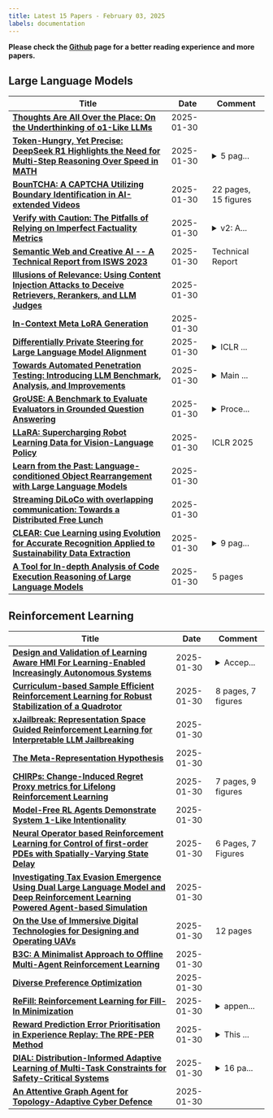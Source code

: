 ```yaml
---
title: Latest 15 Papers - February 03, 2025
labels: documentation
---
```

**Please check the [Github](https://github.com/zezhishao/MTS_Daily_ArXiv) page for a better reading experience and more papers.**

## Large Language Models
| **Title** | **Date** | **Comment** |
| --- | --- | --- |
| **[Thoughts Are All Over the Place: On the Underthinking of o1-Like LLMs](http://arxiv.org/abs/2501.18585v1)** | 2025-01-30 |  |
| **[Token-Hungry, Yet Precise: DeepSeek R1 Highlights the Need for Multi-Step Reasoning Over Speed in MATH](http://arxiv.org/abs/2501.18576v1)** | 2025-01-30 | <details><summary>5 pag...</summary><p>5 pages, 1 figure, 1 table</p></details> |
| **[BounTCHA: A CAPTCHA Utilizing Boundary Identification in AI-extended Videos](http://arxiv.org/abs/2501.18565v1)** | 2025-01-30 | 22 pages, 15 figures |
| **[Verify with Caution: The Pitfalls of Relying on Imperfect Factuality Metrics](http://arxiv.org/abs/2501.14883v2)** | 2025-01-30 | <details><summary>v2: A...</summary><p>v2: Added Acknowledgements to funding sources and advisors</p></details> |
| **[Semantic Web and Creative AI -- A Technical Report from ISWS 2023](http://arxiv.org/abs/2501.18542v1)** | 2025-01-30 | Technical Report |
| **[Illusions of Relevance: Using Content Injection Attacks to Deceive Retrievers, Rerankers, and LLM Judges](http://arxiv.org/abs/2501.18536v1)** | 2025-01-30 |  |
| **[In-Context Meta LoRA Generation](http://arxiv.org/abs/2501.17635v2)** | 2025-01-30 |  |
| **[Differentially Private Steering for Large Language Model Alignment](http://arxiv.org/abs/2501.18532v1)** | 2025-01-30 | <details><summary>ICLR ...</summary><p>ICLR 2025; Code: https://github.com/UKPLab/iclr2025-psa</p></details> |
| **[Towards Automated Penetration Testing: Introducing LLM Benchmark, Analysis, and Improvements](http://arxiv.org/abs/2410.17141v3)** | 2025-01-30 | <details><summary>Main ...</summary><p>Main Paper 1-9 pages, Supplementary Materials: 10-17, 13 figures</p></details> |
| **[GroUSE: A Benchmark to Evaluate Evaluators in Grounded Question Answering](http://arxiv.org/abs/2409.06595v3)** | 2025-01-30 | <details><summary>Proce...</summary><p>Proceedings of the 31st International Conference on Computational Linguistics</p></details> |
| **[LLaRA: Supercharging Robot Learning Data for Vision-Language Policy](http://arxiv.org/abs/2406.20095v3)** | 2025-01-30 | ICLR 2025 |
| **[Learn from the Past: Language-conditioned Object Rearrangement with Large Language Models](http://arxiv.org/abs/2501.18516v1)** | 2025-01-30 |  |
| **[Streaming DiLoCo with overlapping communication: Towards a Distributed Free Lunch](http://arxiv.org/abs/2501.18512v1)** | 2025-01-30 |  |
| **[CLEAR: Cue Learning using Evolution for Accurate Recognition Applied to Sustainability Data Extraction](http://arxiv.org/abs/2501.18504v1)** | 2025-01-30 | <details><summary>9 pag...</summary><p>9 pages plus 2 pages of supplemental material</p></details> |
| **[A Tool for In-depth Analysis of Code Execution Reasoning of Large Language Models](http://arxiv.org/abs/2501.18482v1)** | 2025-01-30 | 5 pages |

## Reinforcement Learning
| **Title** | **Date** | **Comment** |
| --- | --- | --- |
| **[Design and Validation of Learning Aware HMI For Learning-Enabled Increasingly Autonomous Systems](http://arxiv.org/abs/2501.18506v1)** | 2025-01-30 | <details><summary>Accep...</summary><p>Accepted for presentation at SysCon 2025</p></details> |
| **[Curriculum-based Sample Efficient Reinforcement Learning for Robust Stabilization of a Quadrotor](http://arxiv.org/abs/2501.18490v1)** | 2025-01-30 | 8 pages, 7 figures |
| **[xJailbreak: Representation Space Guided Reinforcement Learning for Interpretable LLM Jailbreaking](http://arxiv.org/abs/2501.16727v2)** | 2025-01-30 |  |
| **[The Meta-Representation Hypothesis](http://arxiv.org/abs/2501.02481v2)** | 2025-01-30 |  |
| **[CHIRPs: Change-Induced Regret Proxy metrics for Lifelong Reinforcement Learning](http://arxiv.org/abs/2409.03577v2)** | 2025-01-30 | 7 pages, 9 figures |
| **[Model-Free RL Agents Demonstrate System 1-Like Intentionality](http://arxiv.org/abs/2501.18299v1)** | 2025-01-30 |  |
| **[Neural Operator based Reinforcement Learning for Control of first-order PDEs with Spatially-Varying State Delay](http://arxiv.org/abs/2501.18201v1)** | 2025-01-30 | 6 Pages, 7 Figures |
| **[Investigating Tax Evasion Emergence Using Dual Large Language Model and Deep Reinforcement Learning Powered Agent-based Simulation](http://arxiv.org/abs/2501.18177v1)** | 2025-01-30 |  |
| **[On the Use of Immersive Digital Technologies for Designing and Operating UAVs](http://arxiv.org/abs/2407.16288v2)** | 2025-01-30 | 12 pages |
| **[B3C: A Minimalist Approach to Offline Multi-Agent Reinforcement Learning](http://arxiv.org/abs/2501.18138v1)** | 2025-01-30 |  |
| **[Diverse Preference Optimization](http://arxiv.org/abs/2501.18101v1)** | 2025-01-30 |  |
| **[ReFill: Reinforcement Learning for Fill-In Minimization](http://arxiv.org/abs/2501.16130v2)** | 2025-01-30 | <details><summary>appen...</summary><p>appendix added with remaining experiments</p></details> |
| **[Reward Prediction Error Prioritisation in Experience Replay: The RPE-PER Method](http://arxiv.org/abs/2501.18093v1)** | 2025-01-30 | <details><summary>This ...</summary><p>This paper was accepted for presentation at the 2024 Australasian Conference on Robotics and Automation (ACRA 2024). It consists of 10 pages, including four figures and two tables</p></details> |
| **[DIAL: Distribution-Informed Adaptive Learning of Multi-Task Constraints for Safety-Critical Systems](http://arxiv.org/abs/2501.18086v1)** | 2025-01-30 | <details><summary>16 pa...</summary><p>16 pages, 14 figures, 6 tables, submission to T-RO in 2024</p></details> |
| **[An Attentive Graph Agent for Topology-Adaptive Cyber Defence](http://arxiv.org/abs/2501.14700v2)** | 2025-01-30 |  |

